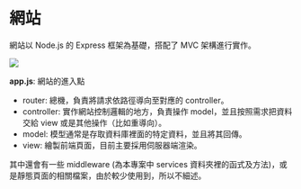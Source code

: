 # 網站

網站以 Node.js 的 Express 框架為基礎，搭配了 MVC 架構進行實作。

![](https://i.imgur.com/VBu6rSC.jpg)

**app.js**: 網站的進入點
* router: 總機，負責將請求依路徑導向至對應的 controller。
* controller: 實作網站控制邏輯的地方，負責操作 model，並且按照需求把資料交給 view 或是其他操作（比如重導向）。
* model: 模型通常是存取資料庫裡面的特定資料，並且將其回傳。
* view: 繪製前端頁面，目前主要採用伺服器端渲染。

其中還會有一些 middleware (為本專案中 services 資料夾裡的函式及方法)，或是靜態頁面的相關檔案，由於較少使用到，所以不細述。
